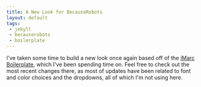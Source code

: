 ```yaml
---
title: A New Look for BecauseRobots
layout: default
tags:
 - jekyll
 - becauserobots
 - boilerplate
---
```


I've taken some time to build a new look once again based off of the [iMarc
Boilerplate](http://github.com/imarc/boilerplate), which I've been spending time on. Feel free to
check out the most recent changes there, as most of updates have been related to font and color
choices and the dropdowns, all of which I'm not using here.
